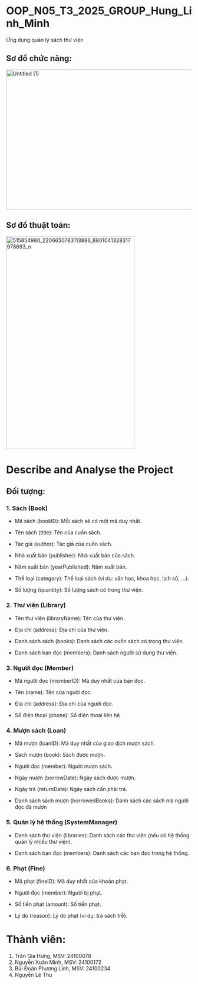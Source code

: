 # OOP_N05_T3_2025_GROUP_Hung_Linh_Minh
Ứng dụng quản lý sách thư viện

## Sơ đồ chức năng:
<img width="603" height="379" alt="Untitled (1)" src="https://github.com/user-attachments/assets/95a95a80-605d-402f-8ee9-b737d1a094bf" />


## Sơ đồ thuật toán:
<img width="348" height="575" alt="515854980_2206650783113886_8801041328317978693_n" src="https://github.com/user-attachments/assets/a0311b2f-9105-4ad3-bc9b-f3127692ed50" />

# Describe and Analyse the Project
## Đối tượng:
### 1. Sách (Book)

+ Mã sách (bookID): Mỗi sách sẽ có một mã duy nhất.

+ Tên sách (title): Tên của cuốn sách.


+ Tác giả (author): Tác giả của cuốn sách.

+ Nhà xuất bản (publisher): Nhà xuất bản của sách.

+ Năm xuất bản (yearPublished): Năm xuất bản.

+ Thể loại (category): Thể loại sách (ví dụ: văn học, khoa học, lịch sử, ...).

+ Số lượng (quantity): Số lượng sách có trong thư viện.

### 2. Thư viện (Library)

+ Tên thư viện (libraryName): Tên của thư viện.

+ Địa chỉ (address): Địa chỉ của thư viện.

+ Danh sách sách (books): Danh sách các cuốn sách có trong thư viện.

+ Danh sách bạn đọc (members): Danh sách người sử dụng thư viện.

### 3. Người đọc (Member)

+ Mã người đọc (memberID): Mã duy nhất của bạn đọc.

+ Tên (name): Tên của người đọc.

+ Địa chỉ (address): Địa chỉ của người đọc.

+ Số điện thoại (phone): Số điện thoại liên hệ

### 4. Mượn sách (Loan)

+ Mã mượn (loanID): Mã duy nhất của giao dịch mượn sách.

+ Sách mượn (book): Sách được mượn.

+ Người đọc (member): Người mượn sách.

+ Ngày mượn (borrowDate): Ngày sách được mượn.

+ Ngày trả (returnDate): Ngày sách cần phải trả.

 + Danh sách sách mượn (borrowedBooks): Danh sách các sách mà người đọc đã mượn

### 5. Quản lý hệ thống (SystemManager)

+ Danh sách thư viện (libraries): Danh sách các thư viện (nếu có hệ thống quản lý nhiều thư viện).

+ Danh sách bạn đọc (members): Danh sách các bạn đọc trong hệ thống.

### 6. Phạt (Fine)

+ Mã phạt (fineID): Mã duy nhất của khoản phạt.

+ Người đọc (member): Người bị phạt.

+ Số tiền phạt (amount): Số tiền phạt.

+ Lý do (reason): Lý do phạt (ví dụ: trả sách trễ).
# Thành viên:
1. Trần Gia Hưng, MSV: 24100078
2. Nguyễn Xuân Minh, MSV: 24100172
3. Bùi Đoàn Phương Linh, MSV: 24100234
4. Nguyễn Lệ Thu
